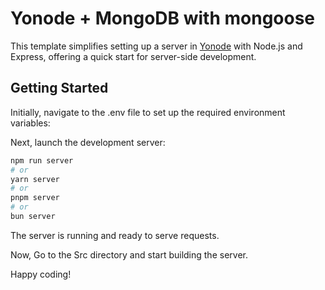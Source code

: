 # Yonode + MongoDB with mongoose

This template simplifies setting up a server in [Yonode](https://yonode.org) with Node.js and Express, offering a quick start for server-side development.

## Getting Started

Initially, navigate to the .env file to set up the required environment variables:

Next, launch the development server:

```bash
npm run server
# or
yarn server
# or
pnpm server
# or
bun server
```
The server is running and ready to serve requests.

Now, Go to the Src directory and start building the server.

Happy coding! 